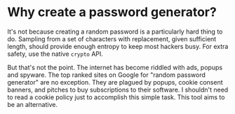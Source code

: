 # Why create a password generator?

It's not because creating a random password is a particularly hard thing to do. Sampling from a set of characters with replacement, given sufficient length, should provide enough entropy to keep most hackers busy. For extra safety, use the native `crypto` API.

But that's not the point. The internet has become riddled with ads, popups and spyware. The top ranked sites on Google for "random password generator" are no exception. They are plagued by popups, cookie consent banners, and pitches to buy subscriptions to their software. I shouldn't need to read a cookie policy just to accomplish this simple task. This tool aims to be an alternative.
